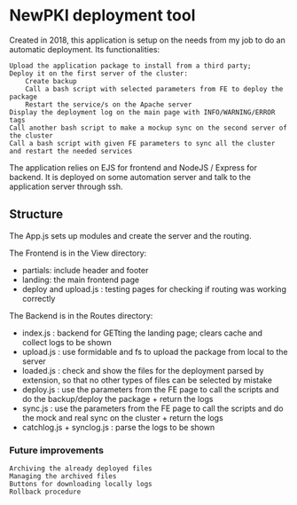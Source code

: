 # NewPKI deployment tool

 Created in 2018, this application is setup on the needs from my job to do an automatic deployment. Its functionalities:

    Upload the application package to install from a third party;
    Deploy it on the first server of the cluster:
        Create backup
        Call a bash script with selected parameters from FE to deploy the package
        Restart the service/s on the Apache server
    Display the deployment log on the main page with INFO/WARNING/ERROR tags
    Call another bash script to make a mockup sync on the second server of the cluster
    Call a bash script with given FE parameters to sync all the cluster and restart the needed services


The application relies on EJS for frontend and NodeJS / Express for backend. It is deployed on some automation server and talk to the application server through ssh. 

## Structure

The App.js sets up modules and create the server and the routing.

The Frontend is in the View directory:
    <ul>
        <li>partials: include header and footer</li>
        <li>landing: the main frontend page</li>
        <li>deploy and upload.js : testing pages for checking if routing was working correctly</li>
    </ul>

The Backend is in the Routes directory:
    <ul>
        <li>index.js : backend for GETting the landing page; clears cache and collect logs to be shown</li>
        <li>upload.js : use formidable and fs to upload the package from local to the server</li>
        <li>loaded.js : check and show the files for the deployment parsed by extension, so that no other types of files can be selected by mistake</li>
        <li>deploy.js : use the parameters from the FE page to call the scripts and do the backup/deploy the package + return the logs</li>
        <li>sync.js : use the parameters from the FE page to call the scripts and do the mock and real sync on the cluster + return the logs</li>
        <li>catchlog.js + synclog.js : parse the logs to be shown</li>
    </ul>

### Future improvements

    Archiving the already deployed files
    Managing the archived files
    Buttons for downloading locally logs
    Rollback procedure